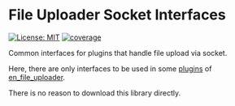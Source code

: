 # File Uploader Socket Interfaces

[![License: MIT][license_badge]][license_link]
[![coverage][coverage_badge]][coverage_badge]

Common interfaces for plugins that handle file upload via socket.

Here, there are only interfaces to be used in some [plugins](https://github.com/MattiaPispisa/file_uploader/tree/main/plugins) of [en_file_uploader](https://pub.dev/packages/en_file_uploader).

There is no reason to download this library directly.

[license_badge]: https://img.shields.io/badge/license-MIT-blue.svg
[license_link]: https://opensource.org/licenses/MIT
[coverage_badge]: https://img.shields.io/badge/coverage-100%25-green
